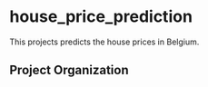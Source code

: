house_price_prediction
==============================

This projects predicts the house prices in Belgium.

Project Organization
------------
